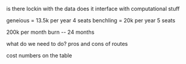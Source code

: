 is there lockin with the data
does it interface with computational stuff

geneious = 13.5k per year 4 seats
benchling = 20k per year 5 seats

200k per month burn -- 24 months

what do we need to do?
pros and cons of routes

cost numbers on the table